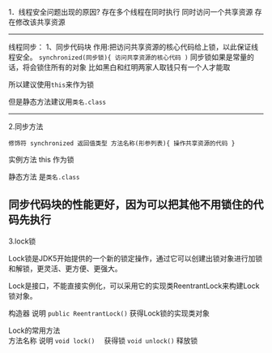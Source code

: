 1．线程安全问题出现的原因?
存在多个线程在同时执行
同时访问一个共享资源
存在修改该共享资源

-----------------------------------------
线程同步：
1、同步代码块
    作用:把访问共享资源的核心代码给上锁，以此保证线程安全。
   ` synchronized(同步锁){
    访问共享资源的核心代码
    )
`
同步锁如果是常量的话，将会锁住所有的对象
比如黑白和红明两家人取钱只有一个人才能取

所以建议使用`this`来作为锁

但是静态方法建议用`类名.class`

------------------------------------
2.同步方法

`修饰符 synchronized 返回值类型 方法名称(形参列表){
操作共享资源的代码
}`

实例方法 this 作为锁

静态方法 是`类名.class`

同步代码块的性能更好，因为可以把其他不用锁住的代码先执行
---------------------------------------------

3.lock锁

Lock锁是JDK5开始提供的一个新的锁定操作，通过它可以创建出锁对象进行加锁和解锁，更灵活、更方便、更强大。

Lock是接口，不能直接实例化，可以采用它的实现类ReentrantLock来构建Lock锁对象。

构造器                         说明
`public ReentrantLock()`   获得Lock锁的实现类对象

Lock的常用方法                   
方法名称                    说明
`void lock()  `           获得锁
`void unlock()`           释放锁


